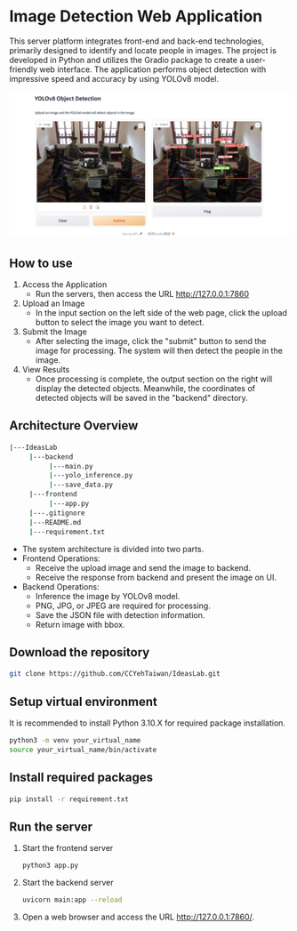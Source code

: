# Image Detection Web Application
This server platform integrates front-end and back-end technologies, primarily designed to identify and locate people in images. The project is developed in Python and utilizes the Gradio package to create a user-friendly web interface. The application performs object detection with impressive speed and accuracy by using YOLOv8 model.

![專案封面圖](./homepage.png)

## How to use
1. Access the Application
   - Run the servers, then access the URL http://127.0.0.1:7860
2. Upload an Image
   - In the input section on the left side of the web page, click the upload button to select the image you want to detect.
3. Submit the Image
   - After selecting the image, click the "submit" button to send the image for processing. The system will then detect the people in the image.
4. View Results
   - Once processing is complete, the output section on the right will display the detected objects. Meanwhile, the coordinates of detected objects will be saved in the "backend" directory.


## Architecture Overview
```bash
|---IdeasLab
     |---backend
          |---main.py
          |---yolo_inference.py
          |---save_data.py
     |---frontend
          |---app.py
     |---.gitignore
     |---README.md
     |---requirement.txt

```
- The system architecture is divided into two parts.
- Frontend Operations:
  - Receive the upload image and send the image to backend.
  - Receive the response from backend and present the image on UI.
- Backend Operations:
  - Inference the image by YOLOv8 model.
  - PNG, JPG, or JPEG are required for processing.
  - Save the JSON file with detection information.
  - Return image with bbox.

## Download the repository
```bash
git clone https://github.com/CCYehTaiwan/IdeasLab.git
```

## Setup virtual environment
It is recommended to install Python 3.10.X for required package installation.
```bash
python3 -m venv your_virtual_name
source your_virtual_name/bin/activate
```

## Install required packages
```bash
pip install -r requirement.txt
```

## Run the server

1. Start the frontend server
   ```bash
   python3 app.py
   ```
2. Start the backend server
   ```bash
   uvicorn main:app --reload
   ```
3. Open a web browser and access the URL http://127.0.0.1:7860/.